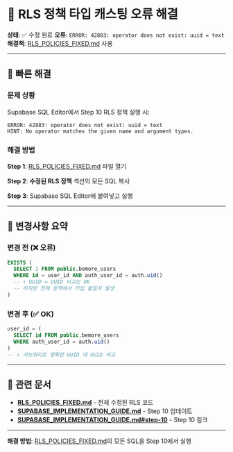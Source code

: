 # 🔧 RLS 정책 타입 캐스팅 오류 해결

**상태**: ✅ 수정 완료
**오류**: `ERROR: 42883: operator does not exist: uuid = text`
**해결책**: [RLS_POLICIES_FIXED.md](RLS_POLICIES_FIXED.md) 사용

---

## 🎯 빠른 해결

### 문제 상황
Supabase SQL Editor에서 Step 10 RLS 정책 실행 시:

```
ERROR: 42883: operator does not exist: uuid = text
HINT: No operator matches the given name and argument types.
```

### 해결 방법

**Step 1**: [RLS_POLICIES_FIXED.md](RLS_POLICIES_FIXED.md) 파일 열기

**Step 2**: **수정된 RLS 정책** 섹션의 모든 SQL 복사

**Step 3**: Supabase SQL Editor에 붙여넣고 실행

---

## 📝 변경사항 요약

### 변경 전 (❌ 오류)
```sql
EXISTS (
  SELECT 1 FROM public.bemore_users
  WHERE id = user_id AND auth_user_id = auth.uid()
  -- ↑ UUID = UUID 비교는 OK
  -- 하지만 전체 문맥에서 타입 불일치 발생
)
```

### 변경 후 (✅ OK)
```sql
user_id = (
  SELECT id FROM public.bemore_users
  WHERE auth_user_id = auth.uid()
)
-- ↑ 서브쿼리로 명확한 UUID 대 UUID 비교
```

---

## 🔗 관련 문서

- **[RLS_POLICIES_FIXED.md](RLS_POLICIES_FIXED.md)** - 전체 수정된 RLS 코드
- **[SUPABASE_IMPLEMENTATION_GUIDE.md](SUPABASE_IMPLEMENTATION_GUIDE.md)** - Step 10 업데이트
- **[SUPABASE_IMPLEMENTATION_GUIDE.md#step-10](SUPABASE_IMPLEMENTATION_GUIDE.md)** - Step 10 링크

---

**해결 방법**: [RLS_POLICIES_FIXED.md](RLS_POLICIES_FIXED.md)의 모든 SQL을 Step 10에서 실행

